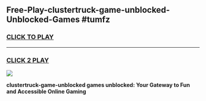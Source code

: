 
## Free-Play-clustertruck-game-unblocked-Unblocked-Games #tumfz
<h3>
<a href="https://news.freeplayer.one?title=clustertruck-game-unblocked&ref=8M">CLICK TO PLAY</a></h3>
<hr>

<h3>
<a href="https://news.freeplayer.one?title=clustertruck-game-unblocked&ref=8M">CLICK 2 PLAY</a>
  
</h3>

<a href="https://news.freeplayer.one?title=clustertruck-game-unblocked&ref=8M"><img src="https://clearcache.store/games.png"></a>


**clustertruck-game-unblocked games unblocked: Your Gateway to Fun and Accessible Online Gaming**
